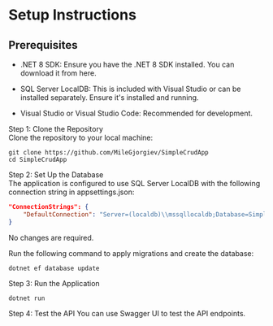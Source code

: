# Setup Instructions
## Prerequisites
- .NET 8 SDK: Ensure you have the .NET 8 SDK installed. You can download it from here.

- SQL Server LocalDB: This is included with Visual Studio or can be installed separately. Ensure it's installed and running.

- Visual Studio or Visual Studio Code: Recommended for development.

Step 1: Clone the Repository  
Clone the repository to your local machine:
```
git clone https://github.com/MileGjorgiev/SimpleCrudApp
cd SimpleCrudApp
```
Step 2: Set Up the Database  
The application is configured to use SQL Server LocalDB with the following connection string in appsettings.json:
```json
"ConnectionStrings": {
    "DefaultConnection": "Server=(localdb)\\mssqllocaldb;Database=SimpleCrudApp;Trusted_Connection=True;MultipleActiveResultSets=true"
}
```
No changes are required.

Run the following command to apply migrations and create the database:
```
dotnet ef database update
```
Step 3: Run the Application
```
dotnet run
```
Step 4: Test the API
You can use Swagger UI to test the API endpoints.
